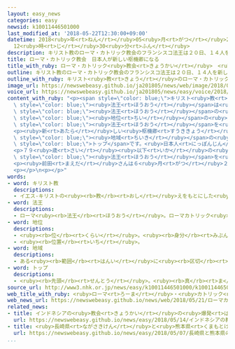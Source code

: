 ```yaml
---
layout: easy_news
categories: easy
newsid: k10011446501000
last_modified_at: '2018-05-22T12:30:00+09:00'
datetime: 2018<ruby>年<rt>ねん</rt></ruby>05<ruby>月<rt>がつ</rt></ruby>22<ruby>日<rt>にち</rt></ruby>
  12<ruby>時<rt>じ</rt></ruby>30<ruby>分<rt>ふん</rt></ruby>
description: キリスト教のローマ・カトリック教会のフランシスコ法王は２０日、１４人を新しく枢機卿にすると言いました。
title: ローマ・カトリック教会　日本人が新しい枢機卿になる
title_with_ruby: ローマ・カトリック<ruby>教会<rt>きょうかい</rt></ruby>　<ruby>日本人<rt>にっぽんじん</rt></ruby>が<ruby>新<rt>あたら</rt></ruby>しい<ruby>枢機卿<rt>すうききょう</rt></ruby>になる
outline: キリスト教のローマ・カトリック教会のフランシスコ法王は２０日、１４人を新しく枢機卿にすると言いました。
outline_with_ruby: キリスト<ruby>教<rt>きょう</rt></ruby>のローマ・カトリック<ruby>教会<rt>きょうかい</rt></ruby>のフランシスコ<ruby>法王<rt>ほうおう</rt></ruby>は<ruby>２０日<rt>はつか</rt></ruby>、１４<ruby>人<rt>にん</rt></ruby>を<ruby>新<rt>あたら</rt></ruby>しく<ruby>枢機卿<rt>すうききょう</rt></ruby>にすると<ruby>言<rt>い</rt></ruby>いました。
image_url: https://newswebeasy.github.io/ja201805/news/web/image/2018/05/21/K10011446501_1805211009_1805211015_01_03.jpg
voice_url: https://newswebeasy.github.io/ja201805/news/easy/voice/2018/05/22/k10011446501000.mp4
content_with_ruby: "<p><span style=\"color: blue;\">キリスト<ruby>教<rt>きょう</rt></ruby></span>のローマ・カトリック<ruby>教会<rt>きょうかい</rt></ruby>のフランシスコ<span\
  \ style=\"color: blue;\"><ruby>法王<rt>ほうおう</rt></ruby></span>は<ruby>２０日<rt>はつか</rt></ruby>、１４<ruby>人<rt>にん</rt></ruby>を<ruby>新<rt>あたら</rt></ruby>しく<ruby>枢機卿<rt>すうききょう</rt></ruby>にすると<ruby>言<rt>い</rt></ruby>いました。<ruby>枢機卿<rt>すうききょう</rt></ruby>は<span\
  \ style=\"color: blue;\"><ruby>法王<rt>ほうおう</rt></ruby></span>の<ruby>次<rt>つぎ</rt></ruby>の<span\
  \ style=\"color: blue;\"><ruby>地位<rt>ちい</rt></ruby></span>の<ruby>人<rt>ひと</rt></ruby>で、<span\
  \ style=\"color: blue;\"><ruby>法王<rt>ほうおう</rt></ruby></span>を<ruby>手伝<rt>てつだ</rt></ruby>います。</p>\n\
  <p><ruby>新<rt>あたら</rt></ruby>しい<ruby>枢機卿<rt>すうききょう</rt></ruby>の<ruby>中<rt>なか</rt></ruby>に<ruby>前田<rt>まえだ</rt></ruby><ruby>万葉<rt>まんよう</rt></ruby>さんがいます。<ruby>前田<rt>まえだ</rt></ruby>さんは<ruby>長崎県<rt>ながさきけん</rt></ruby>で<ruby>生<rt>う</rt></ruby>まれて、<ruby>今<rt>いま</rt></ruby>６９<ruby>歳<rt>さい</rt></ruby>です。２０１４<ruby>年<rt>ねん</rt></ruby>から<ruby>大阪府<rt>おおさかふ</rt></ruby>などの<span\
  \ style=\"color: blue;\"><ruby>地域<rt>ちいき</rt></ruby></span>の<ruby>教会<rt>きょうかい</rt></ruby>の<span\
  \ style=\"color: blue;\">トップ</span>です。<ruby>日本人<rt>にっぽんじん</rt></ruby>の<ruby>枢機卿<rt>すうききょう</rt></ruby>は６<ruby>人<rt>にん</rt></ruby><ruby>目<rt>め</rt></ruby>です。</p>\n\
  <p>７９<ruby>歳<rt>さい</rt></ruby><ruby>以下<rt>いか</rt></ruby>の<ruby>枢機卿<rt>すうききょう</rt></ruby>は<ruby>新<rt>あたら</rt></ruby>しい<span\
  \ style=\"color: blue;\"><ruby>法王<rt>ほうおう</rt></ruby></span>を<ruby>選<rt>えら</rt></ruby>ぶことができて、<ruby>世界<rt>せかい</rt></ruby>に<ruby>今<rt>いま</rt></ruby>１１０<ruby>人<rt>にん</rt></ruby>ぐらいいます。</p>\n\
  <p><ruby>前田<rt>まえだ</rt></ruby>さんは６<ruby>月<rt>がつ</rt></ruby>２９<ruby>日<rt>にち</rt></ruby>に<ruby>枢機卿<rt>すうききょう</rt></ruby>になる<ruby>予定<rt>よてい</rt></ruby>です。</p>\n\
  <p></p>\n<p></p>"
words:
- word: キリスト教
  descriptions:
  - イエス-キリストの<ruby><rb>教</rb><rt>おし</rt></ruby>えをもとにした<ruby><rb>宗教</rb><rt>しゅうきょう</rt></ruby>。ヨーロッパの<ruby><rb>文化</rb><rt>ぶんか</rt></ruby>に<ruby><rb>影響</rb><rt>えいきょう</rt></ruby>をあたえ、<ruby><rb>世界</rb><rt>せかい</rt></ruby>じゅうに<ruby><rb>広</rb><rt>ひろ</rt></ruby>がっている。
- word: 法王
  descriptions:
  - ローマ<ruby><rb>法王</rb><rt>ほうおう</rt></ruby>。ローマカトリック<ruby><rb>教会</rb><rt>きょうかい</rt></ruby>の、いちばん<ruby><rb>中心</rb><rt>ちゅうしん</rt></ruby>になる<ruby><rb>人</rb><rt>ひと</rt></ruby>。<ruby><rb>教皇</rb><rt>きょうこう</rt></ruby>。
- word: 地位
  descriptions:
  - <ruby><rb>位</rb><rt>くらい</rt></ruby>。<ruby><rb>身分</rb><rt>みぶん</rt></ruby>。
  - <ruby><rb>位置</rb><rt>いち</rt></ruby>。
- word: 地域
  descriptions:
  - ある<ruby><rb>範囲</rb><rt>はんい</rt></ruby>に<ruby><rb>区切</rb><rt>くぎ</rt></ruby>られた<ruby><rb>土地</rb><rt>とち</rt></ruby>。
- word: トップ
  descriptions:
  - <ruby><rb>先頭</rb><rt>せんとう</rt></ruby>。<ruby><rb>真</rb><rt>ま</rt></ruby>っ<ruby><rb>先</rb><rt>さき</rt></ruby>。<ruby><rb>一番</rb><rt>いちばん</rt></ruby>。
source_url: http://www3.nhk.or.jp/news/easy/k10011446501000/k10011446501000.html
web_title_with_ruby: <ruby>ローマ<rt>ろーま</rt></ruby>・<ruby>カトリック<rt>かとりっく</rt></ruby><ruby>教会<rt>きょうかい</rt></ruby>の<ruby>新<rt>しん</rt></ruby><ruby>枢機卿<rt>すうききょう</rt></ruby>に<ruby>日本人<rt>にほんじん</rt></ruby><ruby>任命<rt>にんめい</rt></ruby>
web_news_url: https://newswebeasy.github.io/news/web/2018/05/21/ローマカトリック教会の新枢機卿に日本人任命
related_news:
- title: インドネシアの<ruby>教会<rt>きょうかい</rt></ruby>の<ruby>爆発<rt>ばくはつ</rt></ruby>は<ruby>家族<rt>かぞく</rt></ruby>６<ruby>人<rt>にん</rt></ruby>が<ruby>起<rt>お</rt></ruby>こしたテロ
  url: https://newswebeasy.github.io/news/easy/2018/05/14/インドネシアの教会の爆発は家族6人が起こしたテロ
- title: <ruby>長崎県<rt>ながさきけん</rt></ruby>と<ruby>熊本県<rt>くまもとけん</rt></ruby>のキリスト<ruby>教<rt>きょう</rt></ruby>の<ruby>建物<rt>たてもの</rt></ruby>が<ruby>世界遺産<rt>せかいいさん</rt></ruby>に<ruby>決<rt>き</rt></ruby>まりそう
  url: https://newswebeasy.github.io/news/easy/2018/05/07/長崎県と熊本県のキリスト教の建物が世界遺産に決まりそう
...
```

